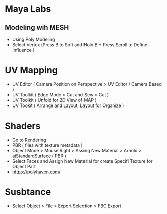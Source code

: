 # Maya Labs

## Modeling wih MESH

   * Using Poly Modeling
   * Select Vertex (Press B to Soft and Hold B + Press Scroll to Define Influence )

# UV Mapping

   * UV Editor ( Camera Position on Perspective > UV Editor / Camera Based )
   * UV Toolkit ( Edge Mode > Cut and Sew > Cut )
   * UV Toolkit ( Unfold for 2D View of MAP )
   * UV Tookit  ( Arrange and Layout, Layout for Organize )

# Shaders
   
   * Go to Rendering
   * PBR ( files with texture metadata )
   * Object Mode > Mouse Right > Assing New Material > Arnold > aiStandardSurface ( PBR )
   * Select Faces and Assign New Material for create Specifi Texture for Object Part
   * https://polyhaven.com/

# Susbtance

  * Select Object > File > Export Selection > FBC Export



